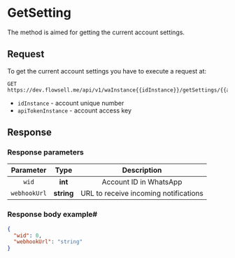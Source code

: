 # GetSetting

The method is aimed for getting the current account settings.

## Request
To get the current account settings you have to execute a request at:

```
GET https://dev.flowsell.me/api/v1/waInstance{{idInstance}}/getSettings/{{apiTokenInstance}}
```

- `idInstance` - account unique number
- `apiTokenInstance` - account access key

## Response
### Response parameters
| **Parameter** |  **Type**  |                                              **Description**                                              |
|:-------------:|:----------:|:---------------------------------------------------------------------------------------------------------:|
|     `wid`     |  **int**   |                                          	Account ID in WhatsApp                                          |
|  `webhookUrl`   | **string** |                                           URL to receive incoming notifications                           |


### Response body example#
```json
{
  "wid": 0,
  "webhookUrl": "string"
}
```